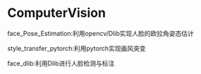 # ComputerVision

face_Pose_Estimation:利用opencv/Dlib实现人脸的欧拉角姿态估计

style_transfer_pytorch:利用pytorch实现画风突变

face_dlib:利用Dlib进行人脸检测与标注
